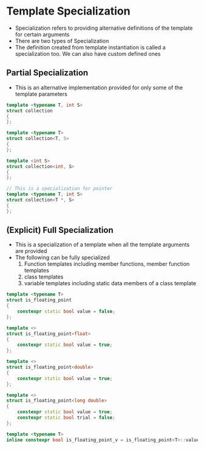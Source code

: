 # Template Specialization
- Specialization refers to providing alternative definitions of the template for certain arguments
- There are two types of Specialization
- The definition created from template instantiation is called a specialization too. We can also have custom defined ones
## Partial Specialization
- This is an alternative implementation provided for only some of the template parameters
```cpp
template <typename T, int S>
struct collection
{
};

template <typename T>
struct collection<T, 5>
{
};

template <int S>
struct collection<int, S>
{
};

// This is a specialization for pointer
template <typename T, int S>
struct collection<T *, S>
{
};
```

## (Explicit) Full Specialization
- This is a specialization of a template when all the template arguments are provided
- The following can be fully specialized
    1. Function templates including member functions, member function templates
    2. class templates
    3. variable templates including static data members of a class template
```cpp
template <typename T>
struct is_floating_point
{
    constexpr static bool value = false;
};

template <>
struct is_floating_point<float>
{
    constexpr static bool value = true;
};

template <>
struct is_floating_point<double>
{
    constexpr static bool value = true;
};

template <>
struct is_floating_point<long double>
{
    constexpr static bool value = true;
    constexpr static bool trial = false;
};

template <typename T>
inline constexpr bool is_floating_point_v = is_floating_point<T>::value;
```

